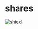 # shares
<a href="https://www.linkedin.com/in/rodrigomcordeiro/"><img src='https://img.shields.io/static/v1?label=RodCordeiro&message=LinkedIn&color=blue&style=for-the-badge&logo=LinkedIn' alt='shield'>
</a>
